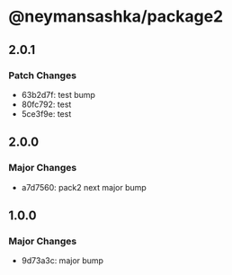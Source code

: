 # @neymansashka/package2

## 2.0.1

### Patch Changes

- 63b2d7f: test bump
- 80fc792: test
- 5ce3f9e: test

## 2.0.0

### Major Changes

- a7d7560: pack2 next major bump

## 1.0.0

### Major Changes

- 9d73a3c: major bump
